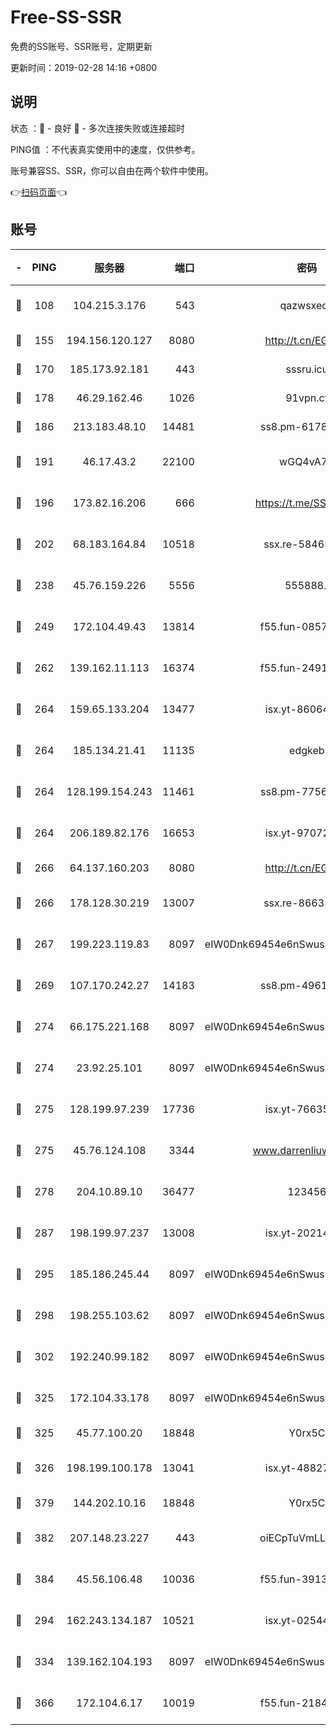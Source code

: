 # Free-SS-SSR

免费的SS账号、SSR账号，定期更新

更新时间：2019-02-28 14:16 +0800

## 说明

状态     ：🙂 - 良好 🙁 - 多次连接失败或连接超时

PING值   ：不代表真实使用中的速度，仅供参考。

账号兼容SS、SSR，你可以自由在两个软件中使用。

👉[扫码页面](https://liesauer.github.io/free-ss-ssr.github.io/)👈

## 账号

|-|PING|服务器|端口|密码|加密方式|区域|
|:----:|:----:|:-----:|-----:|:----:|:----:|:----:|
|🙂|108|104.215.3.176|543|qazwsxedc|aes-256-gcm|JP|
|🙂|155|194.156.120.127|8080|http://t.cn/EGJIyrl|rc4-md5|RU|
|🙂|170|185.173.92.181|443|sssru.icu|rc4-md5|RU|
|🙂|178|46.29.162.46|1026|91vpn.cf|rc4-md5|RU|
|🙂|186|213.183.48.10|14481|ss8.pm-61788121|rc4-md5|RU|
|🙂|191|46.17.43.2|22100|wGQ4vA7D|aes-256-gcm|RU|
|🙂|196|173.82.16.206|666|https://t.me/SSR0000|aes-256-cfb|US|
|🙂|202|68.183.164.84|10518|ssx.re-58465857|aes-256-cfb|US|
|🙂|238|45.76.159.226|5556|555888..|aes-256-cfb|SG|
|🙂|249|172.104.49.43|13814|f55.fun-08578695|aes-256-cfb|SG|
|🙂|262|139.162.11.113|16374|f55.fun-24912847|aes-256-cfb|SG|
|🙂|264|159.65.133.204|13477|isx.yt-86064845|aes-256-cfb|SG|
|🙂|264|185.134.21.41|11135|edgkeb|aes-256-cfb|GB|
|🙂|264|128.199.154.243|11461|ss8.pm-77562719|aes-256-cfb|SG|
|🙂|264|206.189.82.176|16653|isx.yt-97072561|aes-256-cfb|SG|
|🙂|266|64.137.160.203|8080|http://t.cn/EGJIyrl|rc4-md5|CA|
|🙂|266|178.128.30.219|13007|ssx.re-86635843|aes-256-cfb|SG|
|🙂|267|199.223.119.83|8097|eIW0Dnk69454e6nSwuspv9DmS201tQ0D|aes-256-cfb|US|
|🙂|269|107.170.242.27|14183|ss8.pm-49612822|aes-256-cfb|US|
|🙂|274|66.175.221.168|8097|eIW0Dnk69454e6nSwuspv9DmS201tQ0D|aes-256-cfb|US|
|🙂|274|23.92.25.101|8097|eIW0Dnk69454e6nSwuspv9DmS201tQ0D|aes-256-cfb|US|
|🙂|275|128.199.97.239|17736|isx.yt-76635136|aes-256-cfb|SG|
|🙂|275|45.76.124.108|3344|www.darrenliuwei.com|aes-256-cfb|AU|
|🙂|278|204.10.89.10|36477|123456|aes-256-cfb|US|
|🙂|287|198.199.97.237|13008|isx.yt-20214943|aes-256-cfb|US|
|🙂|295|185.186.245.44|8097|eIW0Dnk69454e6nSwuspv9DmS201tQ0D|aes-256-cfb|NL|
|🙂|298|198.255.103.62|8097|eIW0Dnk69454e6nSwuspv9DmS201tQ0D|aes-256-cfb|US|
|🙂|302|192.240.99.182|8097|eIW0Dnk69454e6nSwuspv9DmS201tQ0D|aes-256-cfb|US|
|🙂|325|172.104.33.178|8097|eIW0Dnk69454e6nSwuspv9DmS201tQ0D|aes-256-cfb|SG|
|🙂|325|45.77.100.20|18848|Y0rx5C|rc4-md5|US|
|🙂|326|198.199.100.178|13041|isx.yt-48827241|aes-256-cfb|US|
|🙂|379|144.202.10.16|18848|Y0rx5C|rc4-md5|US|
|🙂|382|207.148.23.227|443|oiECpTuVmLLxk4Ts|aes-256-cfb|US|
|🙂|384|45.56.106.48|10036|f55.fun-39139628|aes-256-cfb|US|
|🙂|294|162.243.134.187|10521|isx.yt-02544652|aes-256-cfb|US|
|🙂|334|139.162.104.193|8097|eIW0Dnk69454e6nSwuspv9DmS201tQ0D|aes-256-cfb|JP|
|🙁|366|172.104.6.17|10019|f55.fun-21841745|aes-256-cfb|US|
